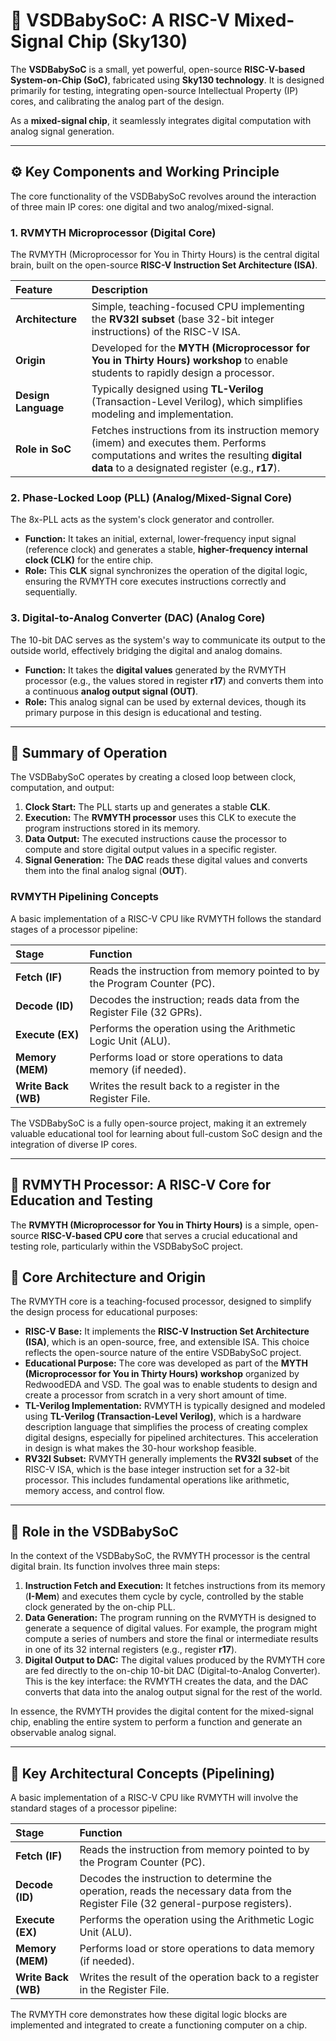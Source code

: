 # 👶 VSDBabySoC: A RISC-V Mixed-Signal Chip (Sky130)

The **VSDBabySoC** is a small, yet powerful, open-source **RISC-V-based System-on-Chip (SoC)**, fabricated using **Sky130 technology**. It is designed primarily for testing, integrating open-source Intellectual Property (IP) cores, and calibrating the analog part of the design.

As a **mixed-signal chip**, it seamlessly integrates digital computation with analog signal generation.

---

## ⚙️ Key Components and Working Principle

The core functionality of the VSDBabySoC revolves around the interaction of three main IP cores: one digital and two analog/mixed-signal.

### 1. RVMYTH Microprocessor (Digital Core)

The RVMYTH (Microprocessor for You in Thirty Hours) is the central digital brain, built on the open-source **RISC-V Instruction Set Architecture (ISA)**.

| Feature | Description |
| :--- | :--- |
| **Architecture** | Simple, teaching-focused CPU implementing the **RV32I subset** (base 32-bit integer instructions) of the RISC-V ISA. |
| **Origin** | Developed for the **MYTH (Microprocessor for You in Thirty Hours) workshop** to enable students to rapidly design a processor. |
| **Design Language** | Typically designed using **TL-Verilog** (Transaction-Level Verilog), which simplifies modeling and implementation. |
| **Role in SoC** | Fetches instructions from its instruction memory (imem) and executes them. Performs computations and writes the resulting **digital data** to a designated register (e.g., **r17**). |

### 2. Phase-Locked Loop (PLL) (Analog/Mixed-Signal Core)

The 8x-PLL acts as the system's clock generator and controller.

* **Function:** It takes an initial, external, lower-frequency input signal (reference clock) and generates a stable, **higher-frequency internal clock (CLK)** for the entire chip.
* **Role:** This **CLK** signal synchronizes the operation of the digital logic, ensuring the RVMYTH core executes instructions correctly and sequentially.

### 3. Digital-to-Analog Converter (DAC) (Analog Core)

The 10-bit DAC serves as the system's way to communicate its output to the outside world, effectively bridging the digital and analog domains.

* **Function:** It takes the **digital values** generated by the RVMYTH processor (e.g., the values stored in register **r17**) and converts them into a continuous **analog output signal (OUT)**.
* **Role:** This analog signal can be used by external devices, though its primary purpose in this design is educational and testing.

---

## 🔄 Summary of Operation

The VSDBabySoC operates by creating a closed loop between clock, computation, and output:

1.  **Clock Start:** The PLL starts up and generates a stable **CLK**.
2.  **Execution:** The **RVMYTH processor** uses this CLK to execute the program instructions stored in its memory.
3.  **Data Output:** The executed instructions cause the processor to compute and store digital output values in a specific register.
4.  **Signal Generation:** The **DAC** reads these digital values and converts them into the final analog signal (**OUT**).

### RVMYTH Pipelining Concepts

A basic implementation of a RISC-V CPU like RVMYTH follows the standard stages of a processor pipeline:

| Stage | Function |
| :--- | :--- |
| **Fetch (IF)** | Reads the instruction from memory pointed to by the Program Counter (PC). |
| **Decode (ID)** | Decodes the instruction; reads data from the Register File (32 GPRs). |
| **Execute (EX)** | Performs the operation using the Arithmetic Logic Unit (ALU). |
| **Memory (MEM)** | Performs load or store operations to data memory (if needed). |
| **Write Back (WB)** | Writes the result back to a register in the Register File. |

The VSDBabySoC is a fully open-source project, making it an extremely valuable educational tool for learning about full-custom SoC design and the integration of diverse IP cores.

---

## 🚀 RVMYTH Processor: A RISC-V Core for Education and Testing

The **RVMYTH (Microprocessor for You in Thirty Hours)** is a simple, open-source **RISC-V-based CPU core** that serves a crucial educational and testing role, particularly within the VSDBabySoC project.


## 🔬 Core Architecture and Origin

The RVMYTH core is a teaching-focused processor, designed to simplify the design process for educational purposes:

* **RISC-V Base:** It implements the **RISC-V Instruction Set Architecture (ISA)**, which is an open-source, free, and extensible ISA. This choice reflects the open-source nature of the entire VSDBabySoC project.
* **Educational Purpose:** The core was developed as part of the **MYTH (Microprocessor for You in Thirty Hours) workshop** organized by RedwoodEDA and VSD. The goal was to enable students to design and create a processor from scratch in a very short amount of time.
* **TL-Verilog Implementation:** RVMYTH is typically designed and modeled using **TL-Verilog (Transaction-Level Verilog)**, which is a hardware description language that simplifies the process of creating complex digital designs, especially for pipelined architectures. This acceleration in design is what makes the 30-hour workshop feasible.
* **RV32I Subset:** RVMYTH generally implements the **RV32I subset** of the RISC-V ISA, which is the base integer instruction set for a 32-bit processor. This includes fundamental operations like arithmetic, memory access, and control flow.

---

## 🎯 Role in the VSDBabySoC

In the context of the VSDBabySoC, the RVMYTH processor is the central digital brain. Its function involves three main steps:

1.  **Instruction Fetch and Execution:** It fetches instructions from its memory (**I-Mem**) and executes them cycle by cycle, controlled by the stable clock generated by the on-chip PLL.
2.  **Data Generation:** The program running on the RVMYTH is designed to generate a sequence of digital values. For example, the program might compute a series of numbers and store the final or intermediate results in one of its 32 internal registers (e.g., register **r17**).
3.  **Digital Output to DAC:** The digital values produced by the RVMYTH core are fed directly to the on-chip 10-bit DAC (Digital-to-Analog Converter). This is the key interface: the RVMYTH creates the data, and the DAC converts that data into the analog output signal for the rest of the world.

In essence, the RVMYTH provides the digital content for the mixed-signal chip, enabling the entire system to perform a function and generate an observable analog signal.

---

## 🧱 Key Architectural Concepts (Pipelining)

A basic implementation of a RISC-V CPU like RVMYTH will involve the standard stages of a processor pipeline:

| Stage | Function |
| :--- | :--- |
| **Fetch (IF)** | Reads the instruction from memory pointed to by the Program Counter (PC). |
| **Decode (ID)** | Decodes the instruction to determine the operation, reads the necessary data from the Register File (32 general-purpose registers). |
| **Execute (EX)** | Performs the operation using the Arithmetic Logic Unit (ALU). |
| **Memory (MEM)** | Performs load or store operations to data memory (if needed). |
| **Write Back (WB)** | Writes the result of the operation back to a register in the Register File.

The RVMYTH core demonstrates how these digital logic blocks are implemented and integrated to create a functioning computer on a chip.
